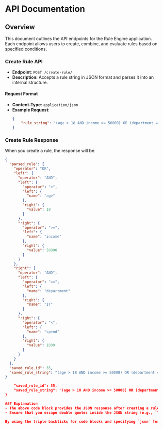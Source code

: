 # API Documentation

## Overview
This document outlines the API endpoints for the Rule Engine application. Each endpoint allows users to create, combine, and evaluate rules based on specified conditions.

### Create Rule API

- **Endpoint**: `POST /create-rule/`
- **Description**: Accepts a rule string in JSON format and parses it into an internal structure.

#### Request Format
- **Content-Type**: `application/json`
- **Example Request**:
  ```json
  {
      "rule_string": "(age > 18 AND income >= 50000) OR (department == \"IT\" AND spend < 1000)"
  }
### Create Rule Response

When you create a rule, the response will be:

```json
{
  "parsed_rule": {
    "operator": "OR",
    "left": {
      "operator": "AND",
      "left": {
        "operator": ">",
        "left": {
          "name": "age"
        },
        "right": {
          "value": 18
        }
      },
      "right": {
        "operator": ">=",
        "left": {
          "name": "income"
        },
        "right": {
          "value": 50000
        }
      }
    },
    "right": {
      "operator": "AND",
      "left": {
        "operator": "==",
        "left": {
          "name": "department"
        },
        "right": {
          "name": "IT"
        }
      },
      "right": {
        "operator": "<",
        "left": {
          "name": "spend"
        },
        "right": {
          "value": 1000
        }
      }
    }
  },
  "saved_rule_id": 35,
  "saved_rule_string": "(age > 18 AND income >= 50000) OR (department == \"IT\" AND spend < 1000)"
}

    "saved_rule_id": 35,
    "saved_rule_string": "(age > 18 AND income >= 50000) OR (department == \"IT\" AND spend < 1000)"
}

### Explanation
- The above code block provides the JSON response after creating a rule, formatted for readability.
- Ensure that you escape double quotes inside the JSON string (e.g., `\"IT\"`) so they display correctly.

By using the triple backticks for code blocks and specifying `json` for syntax highlighting, your JSON should render neatly in the README file. Adjust the heading and explanations as needed to fit your overall documentation style!
